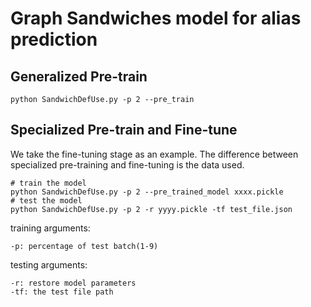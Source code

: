 # Graph Sandwiches model for alias prediction

## Generalized Pre-train

```shell
python SandwichDefUse.py -p 2 --pre_train
```

## Specialized Pre-train and Fine-tune
We take the fine-tuning stage as an example. The difference between specialized pre-training and fine-tuning is the data used.
```shell
# train the model
python SandwichDefUse.py -p 2 --pre_trained_model xxxx.pickle
# test the model
python SandwichDefUse.py -p 2 -r yyyy.pickle -tf test_file.json
```
training arguments:  
```
-p: percentage of test batch(1-9)
```
testing arguments:  
```
-r: restore model parameters
-tf: the test file path
```
